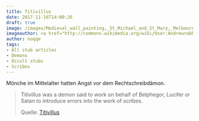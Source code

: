 ```yaml
---
title: Titivillus
date: 2017-11-16T14:00:26
draft: true
image: /images/Medieval_wall_painting,_St_Michael_and_St_Mary,_Melbourne,_Derbyshire.jpg
imageauthor: <a href="http://commons.wikimedia.org/wiki/User:Andrewrabbott" title="User:Andrewrabbott">Andrewrabbott</a>
author: noqqe
tags:
- All stub articles
- Demons
- Occult stubs
- Scribes
---
```


Mönche im Mittelalter hatten Angst vor dem Rechtschreibdämon.


> Titivillus was a demon said to work on behalf of Belphegor, Lucifer or Satan
> to introduce errors into the work of scribes.
>
> Quelle: [Titivillus](https://en.wikipedia.org/wiki/Titivillus)
